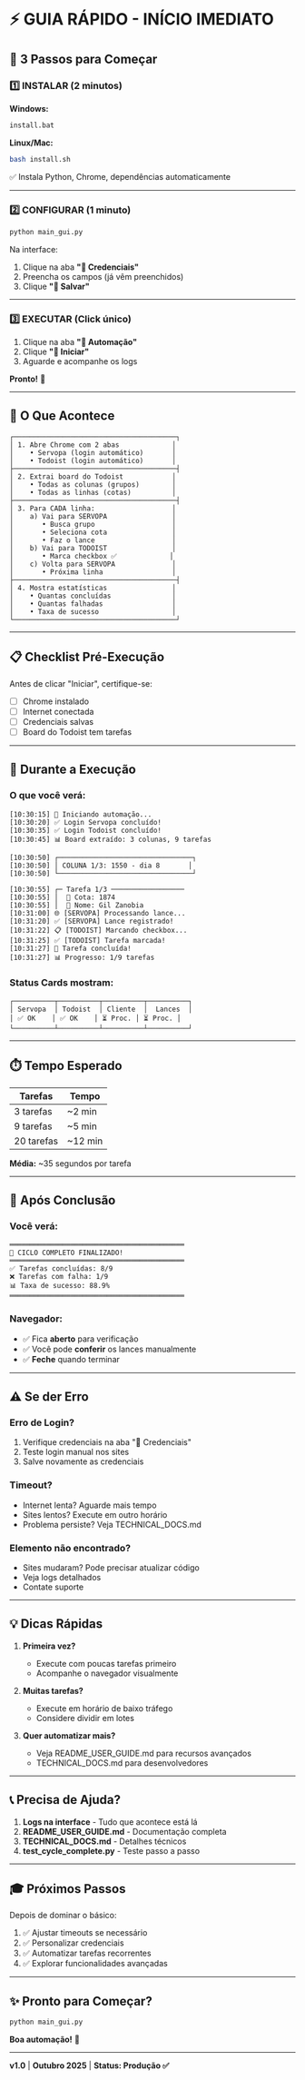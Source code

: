 # ⚡ GUIA RÁPIDO - INÍCIO IMEDIATO

## 🚀 3 Passos para Começar

### 1️⃣ INSTALAR (2 minutos)

**Windows:**
```bash
install.bat
```

**Linux/Mac:**
```bash
bash install.sh
```

✅ Instala Python, Chrome, dependências automaticamente

---

### 2️⃣ CONFIGURAR (1 minuto)

```bash
python main_gui.py
```

Na interface:
1. Clique na aba **"🔐 Credenciais"**
2. Preencha os campos (já vêm preenchidos)
3. Clique **"💾 Salvar"**

---

### 3️⃣ EXECUTAR (Click único)

1. Clique na aba **"🚀 Automação"**
2. Clique **"🚀 Iniciar"**
3. Aguarde e acompanhe os logs

**Pronto!** 🎉

---

## 🎥 O Que Acontece

```
┌────────────────────────────────────────┐
│ 1. Abre Chrome com 2 abas             │
│    • Servopa (login automático)       │
│    • Todoist (login automático)       │
├────────────────────────────────────────┤
│ 2. Extrai board do Todoist            │
│    • Todas as colunas (grupos)        │
│    • Todas as linhas (cotas)          │
├────────────────────────────────────────┤
│ 3. Para CADA linha:                   │
│    a) Vai para SERVOPA                │
│       • Busca grupo                   │
│       • Seleciona cota                │
│       • Faz o lance                   │
│    b) Vai para TODOIST                │
│       • Marca checkbox ✅             │
│    c) Volta para SERVOPA              │
│       • Próxima linha                 │
├────────────────────────────────────────┤
│ 4. Mostra estatísticas                │
│    • Quantas concluídas               │
│    • Quantas falhadas                 │
│    • Taxa de sucesso                  │
└────────────────────────────────────────┘
```

---

## 📋 Checklist Pré-Execução

Antes de clicar "Iniciar", certifique-se:

- [ ] Chrome instalado
- [ ] Internet conectada
- [ ] Credenciais salvas
- [ ] Board do Todoist tem tarefas

---

## 🎯 Durante a Execução

### O que você verá:

```
[10:30:15] 🚀 Iniciando automação...
[10:30:20] ✅ Login Servopa concluído!
[10:30:35] ✅ Login Todoist concluído!
[10:30:45] 📊 Board extraído: 3 colunas, 9 tarefas

[10:30:50] ┌─────────────────────────────────┐
[10:30:50] │ COLUNA 1/3: 1550 - dia 8       │
[10:30:50] └─────────────────────────────────┘

[10:30:55] ┌─ Tarefa 1/3 ──────────────────
[10:30:55] │  📝 Cota: 1874
[10:30:55] │  👤 Nome: Gil Zanobia
[10:31:00] 🌐 [SERVOPA] Processando lance...
[10:31:20] ✅ [SERVOPA] Lance registrado!
[10:31:22] 📋 [TODOIST] Marcando checkbox...
[10:31:25] ✅ [TODOIST] Tarefa marcada!
[10:31:27] 🎉 Tarefa concluída!
[10:31:27] 📊 Progresso: 1/9 tarefas
```

### Status Cards mostram:
```
┌──────────┬──────────┬──────────┬──────────┐
│ Servopa  │ Todoist  │ Cliente  │  Lances  │
│ ✅ OK    │ ✅ OK    │ ⏳ Proc. │ ⏳ Proc. │
└──────────┴──────────┴──────────┴──────────┘
```

---

## ⏱️ Tempo Esperado

| Tarefas | Tempo |
|---------|-------|
| 3 tarefas | ~2 min |
| 9 tarefas | ~5 min |
| 20 tarefas | ~12 min |

**Média:** ~35 segundos por tarefa

---

## 🎉 Após Conclusão

### Você verá:

```
═══════════════════════════════════════════
🎉 CICLO COMPLETO FINALIZADO!
═══════════════════════════════════════════
✅ Tarefas concluídas: 8/9
❌ Tarefas com falha: 1/9
📊 Taxa de sucesso: 88.9%
═══════════════════════════════════════════
```

### Navegador:
- ✅ Fica **aberto** para verificação
- ✅ Você pode **conferir** os lances manualmente
- ✅ **Feche** quando terminar

---

## ⚠️ Se der Erro

### Erro de Login?
1. Verifique credenciais na aba "🔐 Credenciais"
2. Teste login manual nos sites
3. Salve novamente as credenciais

### Timeout?
- Internet lenta? Aguarde mais tempo
- Sites lentos? Execute em outro horário
- Problema persiste? Veja TECHNICAL_DOCS.md

### Elemento não encontrado?
- Sites mudaram? Pode precisar atualizar código
- Veja logs detalhados
- Contate suporte

---

## 💡 Dicas Rápidas

1. **Primeira vez?** 
   - Execute com poucas tarefas primeiro
   - Acompanhe o navegador visualmente

2. **Muitas tarefas?**
   - Execute em horário de baixo tráfego
   - Considere dividir em lotes

3. **Quer automatizar mais?**
   - Veja README_USER_GUIDE.md para recursos avançados
   - TECHNICAL_DOCS.md para desenvolvedores

---

## 📞 Precisa de Ajuda?

1. **Logs na interface** - Tudo que acontece está lá
2. **README_USER_GUIDE.md** - Documentação completa
3. **TECHNICAL_DOCS.md** - Detalhes técnicos
4. **test_cycle_complete.py** - Teste passo a passo

---

## 🎓 Próximos Passos

Depois de dominar o básico:

1. ✅ Ajustar timeouts se necessário
2. ✅ Personalizar credenciais
3. ✅ Automatizar tarefas recorrentes
4. ✅ Explorar funcionalidades avançadas

---

## ✨ Pronto para Começar?

```bash
python main_gui.py
```

**Boa automação!** 🚀

---

**v1.0** | **Outubro 2025** | **Status: Produção ✅**

